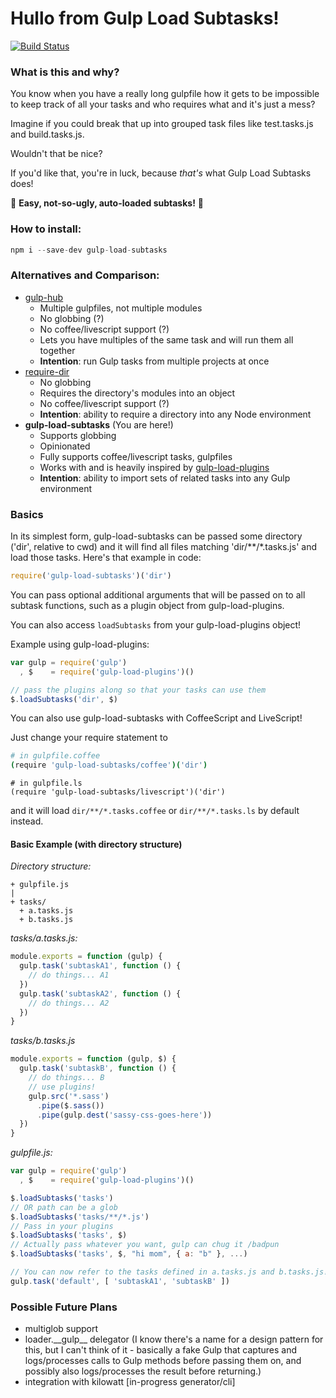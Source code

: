 # Hullo from Gulp Load Subtasks!
[![Build Status](https://travis-ci.org/skorlir/gulp-load-subtasks.svg?branch=master)](https://travis-ci.org/skorlir/gulp-load-subtasks)

### What is this and why?

You know when you have a really long gulpfile how it gets to be impossible to
keep track of all your tasks and who requires what and it's just a mess?

Imagine if you could break that up into grouped task files like test.tasks.js
and build.tasks.js.

Wouldn't that be nice?

If you'd like that, you're in luck, because _that's_ what Gulp Load Subtasks
does!

:tada: **Easy, not-so-ugly, auto-loaded subtasks!** :tada:

### How to install:
```js
npm i --save-dev gulp-load-subtasks
```

### Alternatives and Comparison:
* [gulp-hub](https://github.com/frankwallis/gulp-hub)
  * Multiple gulpfiles, not multiple modules
  * No globbing (?)
  * No coffee/livescript support (?)
  * Lets you have multiples of the same task and will run them all together
  * **Intention**: run Gulp tasks from multiple projects at once
* [require-dir](https://github.com/aseemk/requireDir)
  * No globbing
  * Requires the directory's modules into an object
  * No coffee/livescript support  (?)
  * **Intention**: ability to require a directory into any Node environment
* **gulp-load-subtasks** (You are here!)
  * Supports globbing
  * Opinionated
  * Fully supports coffee/livescript tasks, gulpfiles
  * Works with and is heavily inspired by
    [gulp-load-plugins](https://github.com/jackfranklin/gulp-load-plugins)
  * **Intention**: ability to import sets of related tasks into any Gulp
    environment

### Basics

In its simplest form, gulp-load-subtasks can be passed some directory ('dir', relative to cwd) and it will find all files matching 'dir/\*\*/\*.tasks.js' and load those tasks. Here's that example in code:

```js
require('gulp-load-subtasks')('dir')
```

You can pass optional additional arguments that will be passed on to all subtask functions,
such as a plugin object from gulp-load-plugins.

You can also access `loadSubtasks` from your gulp-load-plugins object!

Example using gulp-load-plugins:

```js
var gulp = require('gulp')
  , $    = require('gulp-load-plugins')()

// pass the plugins along so that your tasks can use them
$.loadSubtasks('dir', $)
```

You can also use gulp-load-subtasks with CoffeeScript and LiveScript!

Just change your require statement to

```coffee
# in gulpfile.coffee
(require 'gulp-load-subtasks/coffee')('dir')
```

```ls
# in gulpfile.ls
(require 'gulp-load-subtasks/livescript')('dir')
```

and it will load `dir/**/*.tasks.coffee` or `dir/**/*.tasks.ls` by default
instead.

#### Basic Example (with directory structure)

_Directory structure:_

```
+ gulpfile.js
|
+ tasks/
  + a.tasks.js
  + b.tasks.js
```

_tasks/a.tasks.js:_

```js
module.exports = function (gulp) {
  gulp.task('subtaskA1', function () {
    // do things... A1
  })
  gulp.task('subtaskA2', function () {
    // do things... A2
  })
}
```

_tasks/b.tasks.js_

```js
module.exports = function (gulp, $) {
  gulp.task('subtaskB', function () {
    // do things... B
    // use plugins!
    gulp.src('*.sass')
      .pipe($.sass())
      .pipe(gulp.dest('sassy-css-goes-here'))
  })
}
```

_gulpfile.js:_

```js
var gulp = require('gulp')
  , $    = require('gulp-load-plugins')()

$.loadSubtasks('tasks')
// OR path can be a glob
$.loadSubtasks('tasks/**/*.js')
// Pass in your plugins
$.loadSubtasks('tasks', $)
// Actually pass whatever you want, gulp can chug it /badpun
$.loadSubtasks('tasks', $, "hi mom", { a: "b" }, ...)

// You can now refer to the tasks defined in a.tasks.js and b.tasks.js!
gulp.task('default', [ 'subtaskA1', 'subtaskB' ])
```

### Possible Future Plans

* multiglob support
* loader.\_\_gulp\_\_ delegator (I know there's a name for a design pattern for
  this, but I can't think of it - basically a fake Gulp that captures and
  logs/processes calls to Gulp methods before passing them on, and possibly also
  logs/processes the result before returning.)
* integration with kilowatt [in-progress generator/cli]


